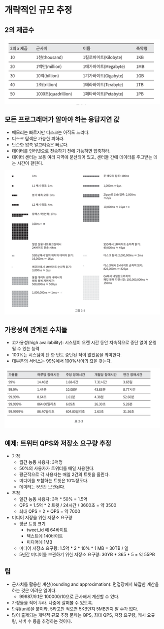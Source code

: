 # 개략적인 규모 추정

## 2의 제곱수

![](assets/Pasted%20image%2020240311223033.png)

## 모든 프로그래머가 알아야 하는 응답지연 값

- 메모리는 빠르지만 디스크는 아직도 느리다.
- 디스크 탐색은 가능한 피하라.
- 단순한 압축 알고리즘은 빠르다.
- 데이터를 인터넷으로 전송하기 전에 가능하면 압축하라.
- 데이터 센터는 보통 여러 지역에 분산되어 있고, 센터들 간에 데이터를 주고받는 데는 시간이 걸린다.

![](assets/Pasted%20image%2020240311223141.png)


## 가용성에 관계된 수치들

- 고가용성(high availability): 시스템이 오랜 시간 동안 지속적으로 중단 없이 운영될 수 있는 능력
- 100%는 시스템이 단 한 번도 중단된 적이 없었음을 의미한다.
- 대부분의 서비스는 99%에서 100%사이의 값을 갖는다.

![](assets/Pasted%20image%2020240311223540.png)

## 예제: 트위터 QPS와 저장소 요구량 추정

- 가정
	- 월간 능동 사용자: 3억명
	- 50%의 사용자가 트위터를 매일 사용한다.
	- 평균적으로 각 사용자는 매일 2건의 트윗을 올린다.
	- 미디어를 포함하는 트윗은 10%정도다.
	- 데이터는 5년간 보관된다.
- 추정
	- 일간 능동 사용자: 3억 \* 50% = 1.5억
	- QPS = 1.5억 \* 2 트윗 / 24시간 / 3600초 = 약 3500
	- 최대 QPS = 2 \* QPS = 약 7000
- 미디어 저장을 위한 저장소 요구량
	- 평균 트윗 크기
		- tweet_id 에 64바이트
		- 텍스트에 140바이트
		- 미디어에 1MB
	- 미디어 저장소 요구량: 1.5억 \* 2 \* 10% \* 1 MB = 30TB / 일
	- 5년간 미디어를 보관하기 위한 저장소 요구량: 30YB \* 365 \* 5 = 약 55PB

## 팁

- 근사치를 활용한 계산(rounding and approximation): 면접장에서 복잡한 계산을 하는 것은 어려운 일이다.
	- 99987/9.1은 100000/10으로 근사해서 계산할 수 있다.
- 가정들을 적어 두라. 나중에 살펴볼 수 있도록.
- 단위(unit)을 붙이라. 5라고만 적으면 5KB인지 5MB인지 알 수가 없다.
- 많이 출제되는 개략적 규모 추정 문제는 QPS, 최대 QPS, 저장 요구량, 캐시 요규량, 서버 수 등을 추정하는 것이다.

